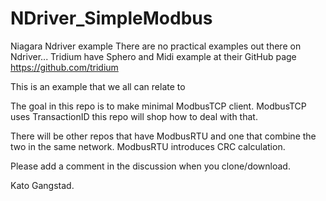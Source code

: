 # NDriver_SimpleModbus
Niagara Ndriver example
There are no practical examples out there on Ndriver...
Tridium have Sphero and Midi example at their GitHub page https://github.com/tridium

This is an example that we all can relate to

The goal in this repo is to make minimal ModbusTCP client.
ModbusTCP uses TransactionID this repo will shop how to deal with that.

There will be other repos that have ModbusRTU and one that combine the two in the same network.
ModbusRTU introduces CRC calculation.

Please add a comment in the discussion when you clone/download.

Kato Gangstad.

